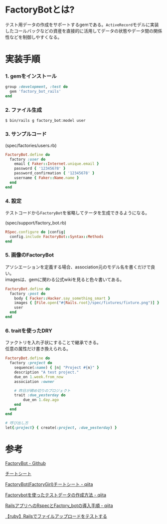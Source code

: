 # FactoryBotとは?
テスト用データの作成をサポートするgemである。`ActiveRecord`モデルに実装したコールバックなどの資産を直接的に活用してデータの状態やデータ間の関係性などを制御しやすくなる。

# 実装手順

### 1. gemをインストール
```ruby
group :development, :test do
  gem 'factory_bot_rails'
end
```

### 2. ファイル生成
`$ bin/rails g factory_bot:model user`

### 3. サンプルコード
(spec/factories/users.rb)
```ruby
FactoryBot.define do
  factory :user do
    email { Faker::Internet.unique.email }
    password { '12345678' }
    password_confirmation { '12345678' }
    username { Faker::Name.name }
  end
end
```

### 4. 設定

テストコードから`FactoryBot`を省略してテータを生成できるようになる。  

(spec/support/factory_bot.rb)
```ruby
RSpec.configure do |config|
  config.include FactoryBot::Syntax::Methods
end
```

### 5. 画像のFactoryBot

アソシエーションを定義する場合、association元のモデル名を書くだけで良い。  
imagesは、gemに関わる公式wikiを見ると色々書いてある。
```ruby
FactoryBot.define do
  factory :post do
    body { Facker::Hacker.say_something_smart }
    images { [File.open("#{Rails.root}/spec/fixtures/fixture.png")] }
    user
  end
end
```

### 6. traitを使ったDRY
ファクトリを入れ子状にすることで継承できる。  
任意の属性だけ書き換えられる。

```ruby
FactoryBot.define do
  factory :project do
    sequence(:name) { |n| "Project #{n}" }
    description "A test project."
    due_on 1.week.from_now
    association :owner

    # 昨日が締め切りのプロジェクト
    trait :due_yesterday do
        due_on 1.day.ago
    end
  end
end

# 呼び出し方
let{:project} { create(:project, :due_yesterday) }
```

# 参考

[FactoryBot - Github](https://github.com/thoughtbot/factory_bot/blob/master/GETTING_STARTED.md#defining-traits)

[チートシート](https://github.com/brennovich/cheat-ruby-sheets/blob/master/factory_bot.md)

[FactoryBot(FactoryGirl)チートシート  - qiita](https://qiita.com/morrr/items/f1d3ac46b029ccddd017)

[Factorybotを使ったテストデータの作成方法 - qiita](https://qiita.com/righteous/items/e5448cb2e7e11ab7d477)

[RailsアプリへのRspecとFactory_botの導入手順 - qiita](https://qiita.com/Ushinji/items/522ed01c9c14b680222c)

[【ruby】Railsでファイルアップロードをテストする](https://tanihiro.hatenablog.com/entry/2014/01/09/004022)